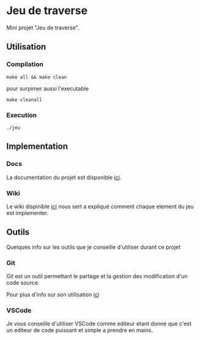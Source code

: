 # Jeu de traverse

Mini projet "Jeu de traverse".

## Utilisation

### Compilation

```shell
make all && make clean
```

pour surpimer aussi l'executable

```shell
make cleanall
```

### Execution

```shell
./jeu
```

## Implementation

### Docs

La documentation du projet est disponible [ici](https://obito.fr/docs/jeuTraversse/index.html).

### Wiki

Le wiki dispinible [ici](Doc/wiki/Wiki.md) nous sert a expliqué comment chaque element du jeu est implementer.

## Outils

Quelques info sur les outils que je conseille d'utiliser durant ce projet

### Git

Git est un outil permettant le partage et la gestion des modification d'un code source.

Pour plus d'info sur son utilisation [ici](Doc/GIT.md)

### VSCode

Je vous conseille d'utiliser VSCode comme editeur etant donné que c'est un editeur de code puissant et simple a prendre en mains.
